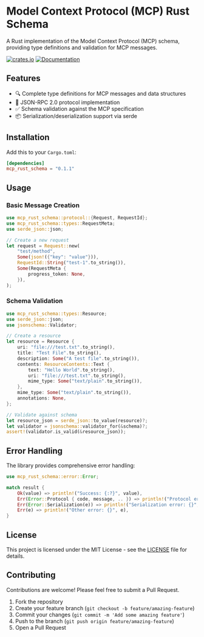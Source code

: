 # Model Context Protocol (MCP) Rust Schema

A Rust implementation of the Model Context Protocol (MCP) schema, providing type definitions and validation for MCP messages.

[![crates.io](https://img.shields.io/crates/v/mcp_rust_schema.svg)](https://crates.io/crates/mcp_rust_schema)
[![Documentation](https://docs.rs/mcp_rust_schema/badge.svg)](https://docs.rs/mcp_rust_schema)

## Features

- 🔍 Complete type definitions for MCP messages and data structures
- 🚀 JSON-RPC 2.0 protocol implementation
- ✅ Schema validation against the MCP specification
- 📦 Serialization/deserialization support via serde

## Installation

Add this to your `Cargo.toml`:

```toml
[dependencies]
mcp_rust_schema = "0.1.1"
```

## Usage

### Basic Message Creation

```rust
use mcp_rust_schema::protocol::{Request, RequestId};
use mcp_rust_schema::types::RequestMeta;
use serde_json::json;

// Create a new request
let request = Request::new(
    "test/method",
    Some(json!({"key": "value"})),
    RequestId::String("test-1".to_string()),
    Some(RequestMeta {
        progress_token: None,
    }),
);
```

### Schema Validation

```rust
use mcp_rust_schema::types::Resource;
use serde_json::json;
use jsonschema::Validator;

// Create a resource
let resource = Resource {
    uri: "file:///test.txt".to_string(),
    title: "Test File".to_string(),
    description: Some("A test file".to_string()),
    contents: ResourceContents::Text {
        text: "Hello World".to_string(),
        uri: "file:///test.txt".to_string(),
        mime_type: Some("text/plain".to_string()),
    },
    mime_type: Some("text/plain".to_string()),
    annotations: None,
};

// Validate against schema
let resource_json = serde_json::to_value(resource)?;
let validator = jsonschema::validator_for(&schema)?;
assert!(validator.is_valid(&resource_json));
```

## Error Handling

The library provides comprehensive error handling:

```rust
use mcp_rust_schema::error::Error;

match result {
    Ok(value) => println!("Success: {:?}", value),
    Err(Error::Protocol { code, message, .. }) => println!("Protocol error {}: {}", code, message),
    Err(Error::Serialization(e)) => println!("Serialization error: {}", e),
    Err(e) => println!("Other error: {}", e),
}
```

## License

This project is licensed under the MIT License - see the [LICENSE](LICENSE) file for details.

## Contributing

Contributions are welcome! Please feel free to submit a Pull Request.

1. Fork the repository
2. Create your feature branch (`git checkout -b feature/amazing-feature`)
3. Commit your changes (`git commit -m 'Add some amazing feature'`)
4. Push to the branch (`git push origin feature/amazing-feature`)
5. Open a Pull Request

